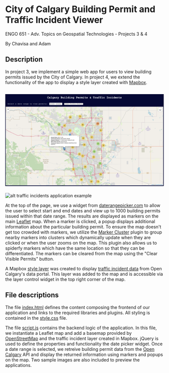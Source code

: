 # City of Calgary Building Permit and Traffic Incident Viewer

ENGO 651 - Adv. Topics on Geospatial Technologies - Projects 3 & 4

By Chavisa and Adam

## Description

In project 3, we implement a simple web app for users to view building permits issued by the City of Calgary.  In project 4, we extend the functionality of the app to display a style layer created with [Mapbox](https://www.mapbox.com).

![alt building permit application example](./BP_sample.png)
---
![alt traffic incidents application example](./TI_sample.png)

At the top of the page, we use a widget from [daterangepicker.com](https://www.daterangepicker.com) to allow the user to select start and end dates and view up to 1000 building permits issued within that date range. The results are displayed as markers on the main [Leaflet](https://leafletjs.com) map.  When a marker is clicked, a popup displays additional information about the particular building permit.  To ensure the map doesn't get too crowded with markers, we utilize the [Marker Cluster](https://github.com/Leaflet/Leaflet.markercluster) plugin to group nearby markers into clusters which dynamically update when they are clicked or when the user zooms on the map.  This plugin also allows us to spiderfy markers which have the same location so that they can be differentiated.  The markers can be cleared from the map using the "Clear Visible Permits" button.

A Mapbox [style layer](https://api.mapbox.com/styles/v1/arsmith/clen9o9ks000101mmj8tcfsz0.html?title=view&access_token=pk.eyJ1IjoiYXJzbWl0aCIsImEiOiJja2tsYmFlenMwamUwMm9sc2hmYng5bDJoIn0.g5KpRpg0jDycvXHqlX8OPw&zoomwheel=true&fresh=true#9.7/51.0257/-114.0569) was created to display [traffic incident data](https://data.calgary.ca/Transportation-Transit/Traffic-Incidents-Archive-2017/himp-urp7/data) from Open Calgary's data portal.  This layer was added to the map and is accessible via the layer control widget in the top right corner of the map.

## File descriptions

The file [index.html](./index.html) defines the content composing the frontend of our application and links to the required libraries and plugins.  All styling is contained in the [style.css](./style.css) file.

The file [script.js](./script.js) contains the backend logic of the application.  In this file, we instantiate a Leaflet map and add a basemap provided by [OpenStreetMap](http://www.openstreetmap.org) and the traffic incident layer created in Mapbox.  jQuery is used to define the properties and functionality the date picker widget.  Once a date range is selected, we retreive building permit data from the [Open Calgary](https://data.calgary.ca) API and display the returned information using markers and popups on the map.  Two sample images are also included to preview the applications.
